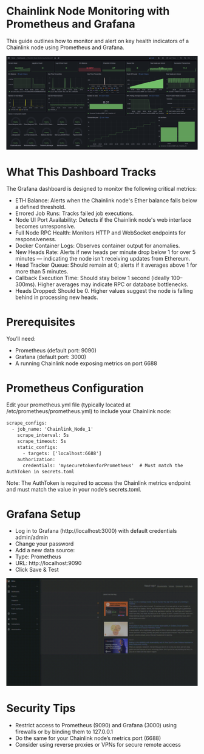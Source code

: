# Chainlink Node Monitoring with Prometheus and Grafana
This guide outlines how to monitor and alert on key health indicators of a Chainlink node using Prometheus and Grafana.

![Alt text](./media/Chainlink-Node-Monitoring-Dashboard.png)

# What This Dashboard Tracks
The Grafana dashboard is designed to monitor the following critical metrics:
- ETH Balance: Alerts when the Chainlink node's Ether balance falls below a defined threshold.
- Errored Job Runs: Tracks failed job executions.
- Node UI Port Availability: Detects if the Chainlink node's web interface becomes unresponsive.
- Full Node RPC Health: Monitors HTTP and WebSocket endpoints for responsiveness.
- Docker Container Logs: Observes container output for anomalies.
- New Heads Rate: Alerts if new heads per minute drop below 1 for over 5 minutes — indicating the node isn't receiving updates from Ethereum.
- Head Tracker Queue: Should remain at 0; alerts if it averages above 1 for more than 5 minutes.
- Callback Execution Time: Should stay below 1 second (ideally 100–300ms). Higher averages may indicate RPC or database bottlenecks.
- Heads Dropped: Should be 0. Higher values suggest the node is falling behind in processing new heads.

# Prerequisites
You’ll need:
- Prometheus (default port: 9090)
- Grafana (default port: 3000)
- A running Chainlink node exposing metrics on port 6688

# Prometheus Configuration
Edit your prometheus.yml file (typically located at /etc/prometheus/prometheus.yml) to include your Chainlink node:
```
scrape_configs:
  - job_name: 'Chainlink_Node_1'
    scrape_interval: 5s
    scrape_timeout: 5s
    static_configs:
      - targets: ['localhost:6688']
    authorization:
      credentials: 'mysecuretokenforPrometheus'  # Must match the AuthToken in secrets.toml
```
Note: The AuthToken is required to access the Chainlink metrics endpoint and must match the value in your node’s secrets.toml.

# Grafana Setup
- Log in to Grafana (http://localhost:3000) with default credentials admin/admin
- Change your password
- Add a new data source:
- Type: Prometheus
- URL: http://localhost:9090
- Click Save & Test

![Demo GIF](./media/Recording.gif)

# Security Tips
- Restrict access to Prometheus (9090) and Grafana (3000) using firewalls or by binding them to 127.0.0.1
- Do the same for your Chainlink node’s metrics port (6688)
- Consider using reverse proxies or VPNs for secure remote access




